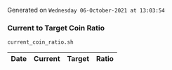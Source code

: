 Generated on `Wednesday 06-October-2021 at 13:03:54`

### Current to Target Coin Ratio
`current_coin_ratio.sh`

Date|Current|Target|Ratio
---|---|---|---
